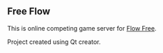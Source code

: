 ## Free Flow

This is online competing game server for [Flow Free](https://en.wikipedia.org/wiki/Flow_Free).

Project created using Qt creator.
